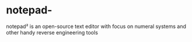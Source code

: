 # notepad-
notepad² is an open-source text editor with focus on numeral systems and other handy reverse engineering tools

